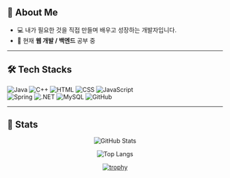 ## 👋 About Me
- 💻 내가 필요한 것을 직접 만들며 배우고 성장하는 개발자입니다.  
- 🌱 현재 **웹 개발 / 백엔드** 공부 중  

---

## 🛠️ Tech Stacks  

<div align="left">

![Java](https://img.shields.io/badge/Java-007396?style=for-the-badge&logo=Java&logoColor=white)
![C++](https://img.shields.io/badge/C++-00599C?style=for-the-badge&logo=cplusplus&logoColor=white)
![HTML](https://img.shields.io/badge/HTML-E34F26?style=for-the-badge&logo=html5&logoColor=white)
![CSS](https://img.shields.io/badge/CSS-1572B6?style=for-the-badge&logo=css3&logoColor=white)
![JavaScript](https://img.shields.io/badge/Javascript-F7DF1E?style=for-the-badge&logo=javascript&logoColor=white)  
![Spring](https://img.shields.io/badge/Spring-6DB33F?style=for-the-badge&logo=spring&logoColor=white)
![.NET](https://img.shields.io/badge/.NET-512BD4?style=for-the-badge&logo=dotnet&logoColor=white)
![MySQL](https://img.shields.io/badge/MySQL-4479A1?style=for-the-badge&logo=mysql&logoColor=white)
![GitHub](https://img.shields.io/badge/Github-181717?style=for-the-badge&logo=github&logoColor=white)

</div>

---

## 🏅 Stats  

<div align="center">

![GitHub Stats](https://github-readme-stats.vercel.app/api?username=byeonsunghyun&show_icons=true&theme=radical)

![Top Langs](https://github-readme-stats.vercel.app/api/top-langs/?username=byeonsunghyun&layout=compact&theme=radical)

[![trophy](https://github-profile-trophy.vercel.app/?username=byeonsunghyun&theme=onedark&row=1&column=6)](https://github.com/ryo-ma/github-profile-trophy)

</div>

